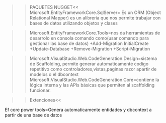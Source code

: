 >>PAQUETES NUGGET<<
>>Microsoft.EntityFrameworkCore.SqlServer= Es un ORM (Object Relational Mapper) es un alibreria que nos permite trabajar con bases de datos utilizando objetos y clases

>>Microsoft.EntityFrameworkCore.Tools=nos da herramientas de desarrolo en consola comando como(usar comando para gestionar las base de datos)
+Add-Migration InitialCreate
+Update-Database
+Remove-Migration
+Script-Migration

>>Microsoft.VisualStudio.Web.CodeGeneration.Design=sistema de Scaffolding, permite generar automaticamente codigo repetitivo como controladores,vistas,paginas razor apartir de modelos o el dbcontext
>>Microsoft.VisualStudio.Web.CodeGeneration.Core=contiene la lógica interna y las APIs básicas que permiten al scaffolding funcionar.


>>Extenciones<<

Ef core power tools=Genera automaticamente entidades y dbcontext a partir de una base de datos 


